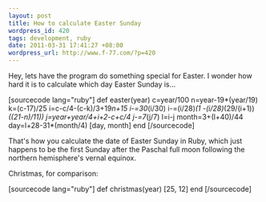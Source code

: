 ```yaml
--- 
layout: post
title: How to calculate Easter Sunday
wordpress_id: 420
tags: development, ruby
date: 2011-03-31 17:41:27 +08:00
wordpress_url: http://www.f-77.com/?p=420
---
```

Hey, lets have the program do something special for Easter. I wonder how hard it is to calculate which day Easter Sunday is...

[sourcecode lang="ruby"]
def easter(year)
  c=year/100
  n=year-19*(year/19)
  k=(c-17)/25
  i=c-c/4-(c-k)/3+19*n+15
  i-=30*(i/30)
  i-=(i/28)*(1 -(i/28)*(29/(i+1))*((21-n)/11))
  j=year+year/4+i+2-c+c/4
  j-=7*(j/7)
  l=i-j
  month=3+(l+40)/44
  day=l+28-31*(month/4)
  [day, month]
end
[/sourcecode]

That's how you calculate the date of Easter Sunday in Ruby, which just happens to be the first Sunday after the Paschal full moon following the northern hemisphere's vernal equinox.


Christmas, for comparison:

[sourcecode lang="ruby"]
def christmas(year)
  [25, 12]
end
[/sourcecode]

